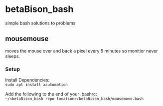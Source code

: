 # betaBison_bash
simple bash solutions to problems

## mousemouse
moves the mouse over and back a pixel every 5 minutes so monitior never sleeps.  
### Setup
Install Dependencies:  
`sudo apt install xautomation`  
  
Add the following to the end of your .bashrc:   
`~/<betaBison_bash repo location>/betaBison_bash/mousemove.bash`
